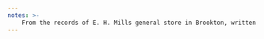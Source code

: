 ```yaml
---
notes: >-
    From the records of E. H. Mills general store in Brookton, written by Emily Mill's hand, in the months immediatiately following Edward's death. 
---
```


